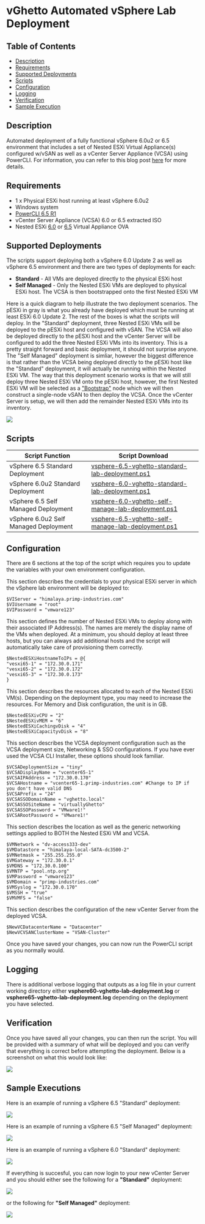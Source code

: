 # vGhetto Automated vSphere Lab Deployment

## Table of Contents

* [Description](#Description)
* [Requirements](#requirements)
* [Supported Deployments](#supported-deployments)
* [Scripts](#scripts)
* [Configuration](#configuration)
* [Logging](#logging)
* [Verification](#verification)
* [Sample Execution](#sample-execution)

## Description

Automated deployment of a fully functional vSphere 6.0u2 or 6.5 environment that includes a set of Nested ESXi Virtual Appliance(s) configured w/vSAN as well as a vCenter Server Appliance (VCSA) using PowerCLI. For information, you can refer to this blog post [here](http://www.virtuallyghetto.com/2016/11/vghetto-automated-vsphere-lab-deployment-for-vsphere-6-0u2-vsphere-6-5.html) for more details.

## Requirements
* 1 x Physical ESXi host running at least vSphere 6.0u2
* Windows system
* [PowerCLI 6.5 R1](https://my.vmware.com/group/vmware/details?downloadGroup=PCLI650R1&productId=568)
* vCenter Server Appliance (VCSA) 6.0 or 6.5 extracted ISO
* Nested ESXi [6.0](http://www.virtuallyghetto.com/2015/12/deploying-nested-esxi-is-even-easier-now-with-the-esxi-virtual-appliance.html) or [6.5](http://www.virtuallyghetto.com/2016/11/esxi-6-5-virtual-appliance-is-now-available.html) Virtual Appliance OVA

## Supported Deployments

The scripts support deploying both a vSphere 6.0 Update 2 as well as vSphere 6.5 environment and there are two types of deployments for each:
* **Standard** - All VMs are deployed directly to the physical ESXi host
* **Self Managed** - Only the Nested ESXi VMs are deployed to physical ESXi host. The VCSA is then bootstrapped onto the first Nested ESXi VM

Here is a quick diagram to help illustrate the two deployment scenarios. The pESXi in gray is what you already have deployed which must be running at least ESXi 6.0 Update 2. The rest of the boxes is what the scripts will deploy. In the "Standard" deployment, three Nested ESXi VMs will be deployed to the pESXi host and configured with vSAN. The VCSA will also be deployed directly to the pESXi host and the vCenter Server will be configured to add the three Nested ESXi VMs into its inventory. This is a pretty straight forward and basic deployment, it should not surprise anyone. The "Self Managed" deployment is simliar, however the biggest difference is that rather than the VCSA being deployed directly to the pESXi host like the "Standard" deployment, it will actually be running within the Nested ESXi VM. The way that this deployment scenario works is that we will still deploy three Nested ESXi VM onto the pESXi host, however, the first Nested ESXi VM will be selected as a ["Bootstrap"](http://www.virtuallyghetto.com/2013/09/how-to-bootstrap-vcenter-server-onto_9.html) node which we will then construct a single-node vSAN to then deploy the VCSA. Once the vCenter Server is setup, we will then add the remainder Nested ESXi VMs into its inventory.

![](vsphere-6.5-vghetto-lab-deployment-0.png)

## Scripts
| Script Function | Script Download |
|-----------------|-----------------|
| vSphere 6.5 Standard Deployment | [vsphere-6.5-vghetto-standard-lab-deployment.ps1](vsphere-6.5-vghetto-standard-lab-deployment.ps1) |
| vSphere 6.0u2 Standard Deployment | [vsphere-6.0-vghetto-standard-lab-deployment.ps1](vsphere-6.0-vghetto-standard-lab-deployment.ps1) |
| vSphere 6.5 Self Managed Deployment | [vsphere-6.0-vghetto-self-manage-lab-deployment.ps1](vsphere-6.0-vghetto-self-manage-lab-deployment.ps1) |
| vSphere 6.0u2 Self Managed Deployment | [vsphere-6.5-vghetto-self-manage-lab-deployment.ps1](vsphere-6.5-vghetto-self-manage-lab-deployment.ps1) |

## Configuration

There are 6 sections at the top of the script which requires you to update the variables with your own environment configuration.

This section describes the credentials to your physical ESXi server in which the vSphere lab environment will be deployed to:
```console
$VIServer = "himalaya.primp-industries.com"
$VIUsername = "root"
$VIPassword = "vmware123"
```

This section defines the number of Nested ESXi VMs to deploy along with their associated IP Address(s). The names are merely the display name of the VMs when deployed. At a minimum, you should deploy at least three hosts, but you can always add additional hosts and the script will automatically take care of provisioning them correctly.
```console
$NestedESXiHostnameToIPs = @{
"vesxi65-1" = "172.30.0.171"
"vesxi65-2" = "172.30.0.172"
"vesxi65-3" = "172.30.0.173"
}
```

This section describes the resources allocated to each of the Nested ESXi VM(s). Depending on the deployment type, you may need to increase the resources. For Memory and Disk configuration, the unit is in GB.
```console
$NestedESXivCPU = "2"
$NestedESXivMEM = "6"
$NestedESXiCachingvDisk = "4"
$NestedESXiCapacityvDisk = "8"
```

This section describes the VCSA deployment configuration such as the VCSA deployment size, Networking & SSO configurations. If you have ever used the VCSA CLI Installer, these options should look familiar.
```console
$VCSADeploymentSize = "tiny"
$VCSADisplayName = "vcenter65-1"
$VCSAIPAddress = "172.30.0.170"
$VCSAHostname = "vcenter65-1.primp-industries.com" #Change to IP if you don't have valid DNS
$VCSAPrefix = "24"
$VCSASSODomainName = "vghetto.local"
$VCSASSOSiteName = "virtuallyGhetto"
$VCSASSOPassword = "VMware1!"
$VCSARootPassword = "VMware1!"
```

This section describes the location as well as the generic networking settings applied to BOTH the Nested ESXi VM and VCSA.
```console
$VMNetwork = "dv-access333-dev"
$VMDatastore = "himalaya-local-SATA-dc3500-2"
$VMNetmask = "255.255.255.0"
$VMGateway = "172.30.0.1"
$VMDNS = "172.30.0.100"
$VMNTP = "pool.ntp.org"
$VMPassword = "vmware123"
$VMDomain = "primp-industries.com"
$VMSyslog = "172.30.0.170"
$VMSSH = "true"
$VMVMFS = "false"
```

This section describes the configuration of the new vCenter Server from the deployed VCSA.
```console
$NewVCDatacenterName = "Datacenter"
$NewVCVSANClusterName = "VSAN-Cluster"
```

Once you have saved your changes, you can now run the PowerCLI script as you normally would.

## Logging

There is additional verbose logging that outputs as a log file in your current working directory either **vsphere60-vghetto-lab-deployment.log** or **vsphere65-vghetto-lab-deployment.log** depending on the deployment you have selected.

## Verification

Once you have saved all your changes, you can then run the script. You will be provided with a summary of what will be deployed and you can verify that everything is correct before attempting the deployment. Below is a screenshot on what this would look like:

![](vsphere-6.5-vghetto-lab-deployment-4.png)

## Sample Executions

Here is an example of running a vSphere 6.5 "Standard" deployment:

![](vsphere-6.5-vghetto-lab-deployment-1.png)

Here is an example of running a vSphere 6.5 "Self Managed" deployment:

![](vsphere-6.5-vghetto-lab-deployment-2.png)

Here is an example of running a vSphere 6.0 "Standard" deployment:

![](vsphere-6.5-vghetto-lab-deployment-3.png)

If everything is succesful, you can now login to your new vCenter Server and you should either see the following for a **"Standard"** deployment:

![](vsphere-6.5-vghetto-lab-deployment-5.png)

or the following for **"Self Managed"** deployment:

![](vsphere-6.5-vghetto-lab-deployment-6.png)
